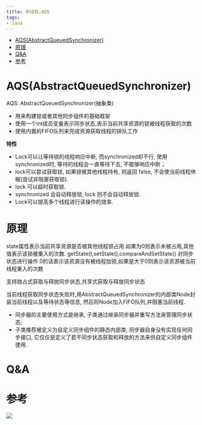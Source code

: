 ```yaml
---
title: 多线程:AQS
tags:
- Java
---
```

<!-- TOC -->

- [AQS(AbstractQueuedSynchronizer)](#aqsabstractqueuedsynchronizer)
- [原理](#原理)
- [Q&A](#qa)
- [参考](#参考)

<!-- /TOC -->

# AQS(AbstractQueuedSynchronizer)

AQS: AbstractQueuedSynchronizer(抽象类)

* 用来构建锁或者其他同步组件的基础框架
* 使用一个int成员变量表示同步状态,表示当前共享资源的锁被线程获取的次数
* 使用内置的FIFO队列来完成资源获取线程的排队工作

**特性**

* Lock可以让等待锁的线程响应中断, 而synchronized却不行, 使用synchronized时, 等待的线程会一直等待下去, 不能够响应中断；
* lock可以尝试获取锁, 如果锁被其他线程持有, 则返回 false, 不会使当前线程休眠(尝试非阻塞获取锁).
* lock 可以超时获取锁.
* synchronized 会自动释放锁, lock 则不会自动释放锁.
* Lock可以提高多个线程进行读操作的效率.


# 原理

state属性表示当前共享资源是否被其他线程锁占用.如果为0则表示未被占用,其他值表示该锁被重入的次数.
getState(),setState(),compareAndSetState() 对同步状态进行操作
0的话表示该资源没有被线程加锁,如果是大于0则表示该资源被当前线程重入的次数

支持独占式获取与释放同步状态,共享式获取与释放同步状态

当前线程获取同步状态失败时,用AbstractQueuedSynchronizer的内部类Node封装当前线程以及等待状态等信息,
然后将Node加入FIFO队列,并阻塞当前线程.

* 同步器的主要使用方式是继承, 子类通过继承同步器并重写方法来管理同步状态;
* 子类推荐被定义为自定义同步组件的静态内部类, 同步器自身没有实现任何同步接口, 它仅仅是定义了若干同步状态获取和释放的方法来供自定义同步组件使用.


# Q&A



# 参考



[![](https://static.segmentfault.com/v-5b1df2a7/global/img/creativecommons-cc.svg)](https://creativecommons.org/licenses/by-nc-nd/4.0/)